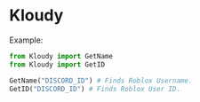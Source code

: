 # Kloudy

Example:
```py
from Kloudy import GetName
from Kloudy import GetID

GetName("DISCORD_ID") # Finds Roblox Username.
GetID("DISCORD_ID") # Finds Roblox User ID.
```
